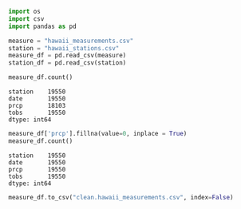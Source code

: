 

```python
import os
import csv
import pandas as pd
```


```python
measure = "hawaii_measurements.csv"
station = "hawaii_stations.csv"
measure_df = pd.read_csv(measure)
station_df = pd.read_csv(station)
```


```python
measure_df.count()
```




    station    19550
    date       19550
    prcp       18103
    tobs       19550
    dtype: int64




```python
measure_df['prcp'].fillna(value=0, inplace = True)
measure_df.count()
```




    station    19550
    date       19550
    prcp       19550
    tobs       19550
    dtype: int64




```python
measure_df.to_csv("clean.hawaii_measurements.csv", index=False)
```
